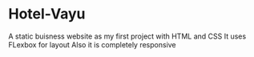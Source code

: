# Hotel-Vayu

A static buisness website as my first project with HTML and CSS
It uses FLexbox for layout
Also it is completely responsive
